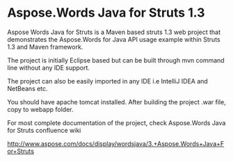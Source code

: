 # Aspose.Words Java for Struts 1.3
Aspose Words Java for Struts is a Maven based struts 1.3 web project that demonstrates the Aspose.Words for Java API usage example within Struts 1.3 and Maven framework.

The project is initially Eclipse based but can be built through mvn command line without any IDE support.

The project can also be easily imported in any IDE i.e IntelliJ IDEA and NetBeans etc.

You should have apache tomcat installed. After building the project .war file, copy to webapp folder.

For most complete documentation of the project, check Aspose.Words Java for Struts confluence wiki

http://www.aspose.com/docs/display/wordsjava/3.+Aspose.Words+Java+For+Struts


